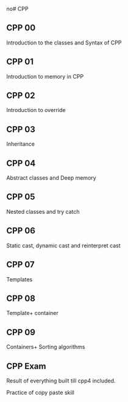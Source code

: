 no# CPP

## CPP 00

Introduction to the classes and Syntax of CPP

## CPP 01

Introduction to memory in CPP

## CPP 02

Introduction to override

## CPP 03

Inheritance

## CPP 04

Abstract classes and Deep memory

## CPP 05

Nested classes and try catch

## CPP 06

Static cast, dynamic cast and reinterpret cast

## CPP 07 

Templates

## CPP 08

Template+ container

## CPP 09 

Containers+ Sorting algorithms 

## CPP Exam

Result of everything built till cpp4 included.

Practice of copy paste skill

